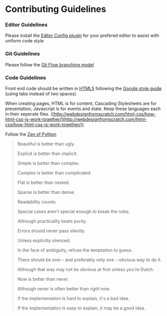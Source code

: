 Contributing Guidelines
====

### Editor Guidelines
Please install the [Editor Config plugin](http://editorconfig.org/#download) for your prefered editor to assist with uniform code style

### Git Guidelines
Please follow the [Git Flow branching model](http://nvie.com/posts/a-successful-git-branching-model/)

### Code Guidelines
Front end code should be written in [HTML5](http://www.w3schools.com/tags/default.asp) following the [Google style guide](https://google-styleguide.googlecode.com/svn/trunk/htmlcssguide.xml) (using tabs instead of two spaces)

When creating pages, HTML is for content, Cascading Stylesheets are for presentation, Javascript is for events and state. Keep these languages each in their seperate files. ([http://webdesignfromscratch.com/html-css/how-html-css-js-work-together/](http://webdesignfromscratch.com/html-css/how-html-css-js-work-together/))

Follow the [Zen of Python](http://legacy.python.org/dev/peps/pep-0020/)
> Beautiful is better than ugly.
>
> Explicit is better than implicit.
>
> Simple is better than complex.
>
> Complex is better than complicated.
>
> Flat is better than nested.
>
> Sparse is better than dense.
>
> Readability counts.
>
> Special cases aren't special enough to break the rules.
>
> Although practicality beats purity.
>
> Errors should never pass silently.
>
> Unless explicitly silenced.
>
> In the face of ambiguity, refuse the temptation to guess.
>
> There should be one-- and preferably only one --obvious way to do it.
>
> Although that way may not be obvious at first unless you're Dutch.
>
> Now is better than never.
>
> Although never is often better than *right* now.
>
> If the implementation is hard to explain, it's a bad idea.
>
> If the implementation is easy to explain, it may be a good idea.
